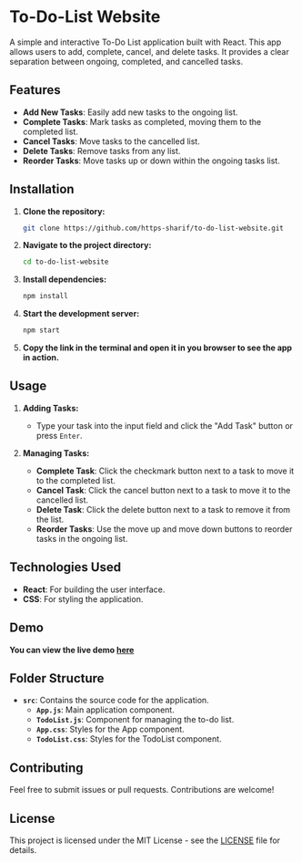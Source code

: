 # To-Do-List Website

A simple and interactive To-Do List application built with React. This app allows users to add, complete, cancel, and delete tasks. It provides a clear separation between ongoing, completed, and cancelled tasks.

## Features

- **Add New Tasks**: Easily add new tasks to the ongoing list.
- **Complete Tasks**: Mark tasks as completed, moving them to the completed list.
- **Cancel Tasks**: Move tasks to the cancelled list.
- **Delete Tasks**: Remove tasks from any list.
- **Reorder Tasks**: Move tasks up or down within the ongoing tasks list.

## Installation

1. **Clone the repository:**
   ```bash
   git clone https://github.com/https-sharif/to-do-list-website.git
   ```

2. **Navigate to the project directory:**
   ```bash
   cd to-do-list-website
   ```

3. **Install dependencies:**
   ```bash
   npm install
   ```

4. **Start the development server:**
   ```bash
   npm start
   ```

5. **Copy the link in the terminal and open it in you browser to see the app in action.**

## Usage

1. **Adding Tasks:**
   - Type your task into the input field and click the "Add Task" button or press `Enter`.

2. **Managing Tasks:**
   - **Complete Task**: Click the checkmark button next to a task to move it to the completed list.
   - **Cancel Task**: Click the cancel button next to a task to move it to the cancelled list.
   - **Delete Task**: Click the delete button next to a task to remove it from the list.
   - **Reorder Tasks**: Use the move up and move down buttons to reorder tasks in the ongoing list.

## Technologies Used

- **React**: For building the user interface.
- **CSS**: For styling the application.

## Demo

**You can view the live demo [here](https://https-sharif.github.io/to-do-list-website/)**

## Folder Structure

- **`src`**: Contains the source code for the application.
  - **`App.js`**: Main application component.
  - **`TodoList.js`**: Component for managing the to-do list.
  - **`App.css`**: Styles for the App component.
  - **`TodoList.css`**: Styles for the TodoList component.

## Contributing

Feel free to submit issues or pull requests. Contributions are welcome!

## License

This project is licensed under the MIT License - see the [LICENSE](./src/LICENSE) file for details.
